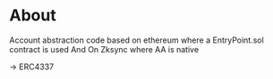 # About

Account abstraction code based on ethereum where a EntryPoint.sol contract is used
And
On Zksync where AA is native

-> ERC4337